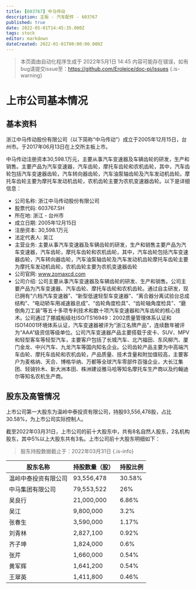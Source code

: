```yaml
---
title: [603767] 中马传动
description: 主板 - 汽车配件 - 603767
published: true
date: 2022-05-01T14:45:35.000Z
tags: stock
editor: markdown
dateCreated: 2022-01-01T00:00:00.000Z
---
```


> 本页面由自动化程序生成于 2022年5月1日 14:45
> 内容可能存在错误，如有bug请提交issue至：https://github.com/Eroleice/doc-pi/issues
{.is-warning}

# 上市公司基本情况

## 基本资料

浙江中马传动股份有限公司（以下简称“中马传动”）成立于2005年12月15日，台州市。于2017年06月13日在上交所主板上市。

中马传动注册资本30,598.1万元，主要从事汽车变速器及车辆齿轮的研发，生产和销售。主要产品为汽车变速器，汽车齿轮，摩托车齿轮和农机齿轮，其中，汽车齿轮包括汽车变速器齿轮，汽车转向器齿轮，汽车油泵轴齿轮及汽车发动机齿轮。摩托车齿轮主要为摩托车发动机齿轮，农机齿轮主要为农机变速器齿轮。以下是详细信息：

- 公司名称: 浙江中马传动股份有限公司
- 股票代码: 603767.SH
- 所在地: 浙江 - 台州市
- 成立日期: 2005年12月15日
- 注册资本: 30,598.1万元
- 法定代表人: 吴江
- 主营业务: 主要从事汽车变速器及车辆齿轮的研发，生产和销售主要产品为汽车变速器，汽车齿轮，摩托车齿轮和农机齿轮，其中，汽车齿轮包括汽车变速器齿轮，汽车转向器齿轮，汽车油泵轴齿轮及汽车发动机齿轮摩托车齿轮主要为摩托车发动机齿轮，农机齿轮主要为农机变速器齿轮
- 公司官网: www.zomaxcd.com
- 公司介绍: 公司主要从事汽车变速器及车辆齿轮的研发、生产和销售。公司主要产品为汽车变速器、汽车齿轮、摩托车齿轮和农机齿轮。通过自主研发，现已拥有“六档汽车变速器”、“新型低速轻型车变速器”、“离合器分离试验台总成结构”、“电动轿车用减速器总成”、“齿轮角度检具”、“齿轮轴角度检具”、“磨倒角刀工装”等五十多项专利技术和数十项汽车变速器和汽车齿轮的核心技术。公司通过了挪威船级社ISO/TS16949：2002质量管理体系认证和ISO14001环境体系认证，汽车变速器被评为“浙江名牌产品”，连续数年被评为“AAA”级资信等级单位。公司汽车变速器产品主要搭载于皮卡、SUV、MPV和轻型客车等轻型汽车，主要客户包括了长城汽车、北汽福田、东风柳汽、厦门金龙、中兴汽车、九龙汽车等国内知名企业。公司齿轮产品主要为中高端汽车齿轮、摩托车齿轮和农机齿轮，产品质量、技术含量和附加值较高，主要客户为麦格纳、天合、博格华纳、万都等全球汽车零部件百强企业，大长江集团、轻骑铃木、新大洲本田、株洲建设雅马哈等知名摩托车生产商以及约翰迪尔等知名农机生产商。


## 股东及高管情况

上市公司第一大股东为温岭中泰投资有限公司，持股93,556,478股，占比30.58%，为上市公司实际控制人。

截至2022年03月31日，上市公司的前十大股东中，共有8名自然人股东，2名机构股东，其中5%以上大股东共有3名。上市公司前十大股东明细如下：

> 股东持股数据截止于：2022年03月31日
{.is-info}

| 股东名称 | 持股数量（股） | 持股比例 |
| --- | --- | --- |
| 温岭中泰投资有限公司 | 93,556,478 | 30.58% |
| 中马集团有限公司 | 79,553,522 | 26% |
| 吴良行 | 21,000,000 | 6.86% |
| 吴江 | 9,800,000 | 3.2% |
| 张春生 | 3,590,000 | 1.17% |
| 刘青林 | 2,827,100 | 0.92% |
| 齐子坤 | 1,824,000 | 0.6% |
| 张芹 | 1,660,000 | 0.54% |
| 黄军辉 | 1,641,200 | 0.54% |
| 王翠英 | 1,411,800 | 0.46% |




